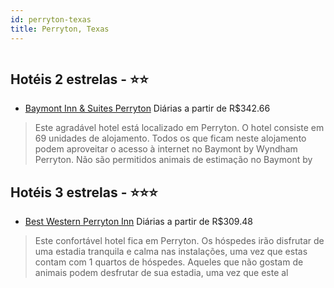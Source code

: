 ```yaml
---
id: perryton-texas
title: Perryton, Texas
---
```


<center><img src="https://photos.hotelbeds.com/giata/29/298149/298149a_hb_a_001.jpg" alt="" /></center>


## Hotéis 2 estrelas - ⭐️⭐️

-    [Baymont Inn & Suites Perryton](https://www.hurb.com/hoteis/perryton/baymont-inn-suites-perryton-JNP-JP403495?cmp=18055) Diárias a partir de R$342.66
   > Este agradável hotel está localizado em Perryton. O hotel consiste em 69 unidades de alojamento. Todos os que ficam neste alojamento podem aproveitar o acesso à internet no Baymont by Wyndham Perryton. Não são permitidos animais de estimação no Baymont by

## Hotéis 3 estrelas - ⭐️⭐️⭐️

-    [Best Western Perryton Inn](https://www.hurb.com/hoteis/perryton/best-western-perryton-inn-JNP-JP082568?cmp=18055) Diárias a partir de R$309.48
   > Este confortável hotel fica em Perryton. Os hóspedes irão disfrutar de uma estadia tranquila e calma nas instalações, uma vez que estas contam com 1 quartos de hóspedes. Aqueles que não gostam de animais podem desfrutar de sua estadia, uma vez que este al

